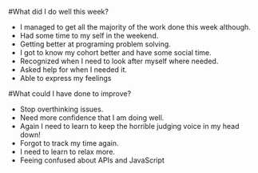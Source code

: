 #What did I do well this week?

- I managed to get all the majority of the work done this week although.
- Had some time to my self in the weekend.
- Getting better at programing problem solving.
- I got to know my cohort better and have some social time.
- Recognized when I need to look after myself where needed.  
- Asked help for when I needed it.
- Able to express my feelings


#What could I have done to improve?
- Stop overthinking issues.
- Need more confidence that I am doing well.
- Again I need to learn to keep the horrible judging voice in my head down!
- Forgot to track my time again.
- I need to learn to relax more.
- Feeing confused about APIs and JavaScript
